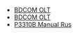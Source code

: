 * [BDCOM OLT](BDCOM_OLT.MAC_problem_on_10_1_0E_36039_and_up.md)
* [BDCOM OLT](BDCOM_OLT.Basic_commands.md)
* [P3310B Manual Rus](P3310B_Manual_Rus.pdf)
